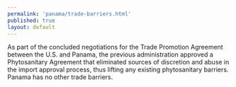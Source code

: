 ```yaml
---
permalink: 'panama/trade-barriers.html'
published: true
layout: default
---
```

As part of the concluded negotiations for the Trade Promotion Agreement between the U.S. and Panama, the previous administration approved a Phytosanitary Agreement that eliminated sources of discretion and abuse in the import approval process, thus lifting any existing phytosanitary barriers. Panama has no other trade barriers.
